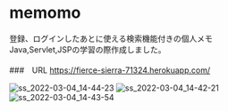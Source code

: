 # memomo

登録、ログインしたあとに使える検索機能付きの個人メモ<br>
Java,Servlet,JSPの学習の際作成しました。<br>
<br>
###　URL
https://fierce-sierra-71324.herokuapp.com/

![ss_2022-03-04_14-44-23](https://user-images.githubusercontent.com/98932123/157592471-8ed6bf1f-6bd3-49d7-8924-7d8ed356d2cd.png)
![ss_2022-03-04_14-42-21](https://user-images.githubusercontent.com/98932123/157592531-022f4a4b-542b-4dd4-9139-060474e58631.png)
![ss_2022-03-04_14-43-54](https://user-images.githubusercontent.com/98932123/157592541-4c614a0c-c2b6-4348-8783-fe77474d5ac6.png)
